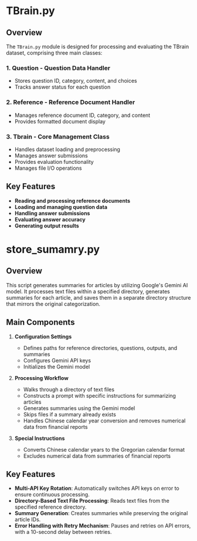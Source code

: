 # TBrain.py 

## Overview
The `TBrain.py` module is designed for processing and evaluating the TBrain dataset, comprising three main classes:

### 1. Question - Question Data Handler
   - Stores question ID, category, content, and choices
   - Tracks answer status for each question

### 2. Reference - Reference Document Handler
   - Manages reference document ID, category, and content
   - Provides formatted document display

### 3. Tbrain - Core Management Class
   - Handles dataset loading and preprocessing
   - Manages answer submissions
   - Provides evaluation functionality
   - Manages file I/O operations

## Key Features
- **Reading and processing reference documents**
- **Loading and managing question data**
- **Handling answer submissions**
- **Evaluating answer accuracy**
- **Generating output results**
  
# store_sumamry.py

## Overview
This script generates summaries for articles by utilizing Google's Gemini AI model. It processes text files within a specified directory, generates summaries for each article, and saves them in a separate directory structure that mirrors the original categorization.

## Main Components
1. **Configuration Settings**
   - Defines paths for reference directories, questions, outputs, and summaries
   - Configures Gemini API keys
   - Initializes the Gemini model

2. **Processing Workflow**
   - Walks through a directory of text files
   - Constructs a prompt with specific instructions for summarizing articles
   - Generates summaries using the Gemini model
   - Skips files if a summary already exists
   - Handles Chinese calendar year conversion and removes numerical data from financial reports

3. **Special Instructions**
   - Converts Chinese calendar years to the Gregorian calendar format
   - Excludes numerical data from summaries of financial reports

## Key Features
- **Multi-API Key Rotation**: Automatically switches API keys on error to ensure continuous processing.
- **Directory-Based Text File Processing**: Reads text files from the specified reference directory.
- **Summary Generation**: Creates summaries while preserving the original article IDs.
- **Error Handling with Retry Mechanism**: Pauses and retries on API errors, with a 10-second delay between retries.
